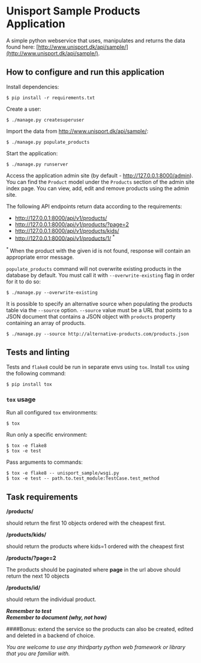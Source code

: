 # Unisport Sample Products Application

A simple python webservice that uses, manipulates and returns the data 
found here: [http://www.unisport.dk/api/sample/](http://www.unisport.dk/api/sample/).

## How to configure and run this application

Install dependencies:

```console
$ pip install -r requirements.txt
```

Create a user:

```console
$ ./manage.py createsuperuser
```

Import the data from http://www.unisport.dk/api/sample/:

```console
$ ./manage.py populate_products
```

Start the application:

```console
$ ./manage.py runserver
```

Access the application admin site (by default - http://127.0.0.1:8000/admin).
You can find the `Product` model under the `Products` section of the
admin site index page. You can view, add, edit and remove products
using the admin site.

The following API endpoints return data according to the requirements:

  - http://127.0.0.1:8000/api/v1/products/
  - http://127.0.0.1:8000/api/v1/products/?page=2
  - http://127.0.0.1:8000/api/v1/products/kids/
  - http://127.0.0.1:8000/api/v1/products/1/ <sup>*</sup>

<sup>*</sup> When the product with the given id is not found, response
will contain an appropriate error message.

`populate_products` command will not overwrite existing products in the
database by default. You must call it with `--overwrite-existing` flag
in order for it to do so:

```console
$ ./manage.py --overwrite-existing
```

It is possible to specify an alternative source when populating the 
products table via the `--source` option. `--source` value must be a URL
that points to a JSON document that contains a JSON object with 
`products` property containing an array of products.

```console
$ ./manage.py --source http://alternative-products.com/products.json
```

## Tests and linting

Tests and `flake8` could be run in separate envs using `tox`. Install
`tox` using the following command:

```console
$ pip install tox
```

### `tox` usage

Run all configured `tox` environments:

```console
$ tox
```

Run only a specific environment:

```console
$ tox -e flake8
$ tox -e test
```

Pass arguments to commands:

```console
$ tox -e flake8 -- unisport_sample/wsgi.py
$ tox -e test -- path.to.test_module:TestCase.test_method
```

## Task requirements

**/products/**  


should return the first 10 objects ordered with the cheapest first.
 
**/products/kids/**
 
should return the products where kids=1 ordered with the cheapest first

**/products/?page=2**
 
 The products should be paginated where **page** in the url above should return the next 10 objects  

 **/products/id/**
 
should return the individual product.


 
**_Remember to test_**   
**_Remember to document (why, not how)_**

####Bonus:
 extend the service so the products can also be created, edited and deleted in a backend of choice.


_You are welcome to use any thirdparty python web framework or library that you are familiar with._  

